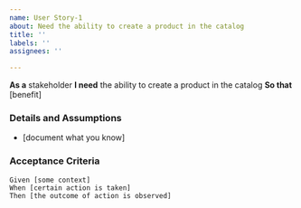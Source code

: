 ```yaml
---
name: User Story-1
about: Need the ability to create a product in the catalog
title: ''
labels: ''
assignees: ''

---
```


**As a** stakeholder 
 **I need** the ability to create a product in the catalog
 **So that** [benefit]  
   
 ### Details and Assumptions
 * [document what you know]
   
 ### Acceptance Criteria  
   
 ```gherkin
 Given [some context]
 When [certain action is taken]
 Then [the outcome of action is observed]
